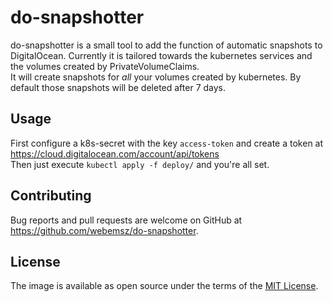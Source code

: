 # do-snapshotter

do-snapshotter is a small tool to add the function of automatic snapshots to DigitalOcean.
Currently it is tailored towards the kubernetes services and the volumes created by PrivateVolumeClaims.  
It will create snapshots for *all* your volumes created by kubernetes.
By default those snapshots will be deleted after 7 days.

## Usage

First configure a k8s-secret with the key `access-token` and create a token at https://cloud.digitalocean.com/account/api/tokens  
Then just execute `kubectl apply -f deploy/` and you're all set.

## Contributing

Bug reports and pull requests are welcome on GitHub at https://github.com/webemsz/do-snapshotter.

## License

The image is available as open source under the terms of the [MIT License](https://opensource.org/licenses/MIT).
